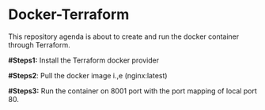# Docker-Terraform

This repository agenda is about to create and run the docker container through Terraform.

**#Steps1:** Install the Terraform docker provider

**#Steps2**: Pull the docker image i.,e (nginx:latest)

**#Steps3:** Run the container on 8001 port with the port mapping of local port 80.



